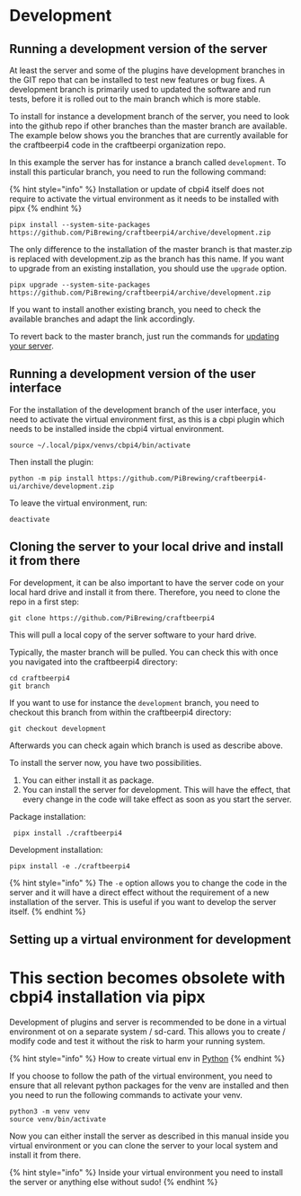 # Development

## Running a development version of the server

At least the server and some of the plugins have development branches in the GIT repo that can be installed to test new features or bug fixes. A development branch is primarily used to updated the software and run tests, before it is rolled out to the main branch which is more stable.

To install for instance a development branch of the server, you need to look into the github repo if other branches than the master branch are available. The example below shows you the branches that are currently available for the craftbeerpi4 code in the craftbeerpi organization repo.


In this example the server has for instance a branch called `development`. To install this particular branch, you need to run the following command:

{% hint style="info" %} 
Installation or update of cbpi4 itself does not require to activate the virtual environment as it needs to be installed with pipx
{% endhint %}

```
pipx install --system-site-packages https://github.com/PiBrewing/craftbeerpi4/archive/development.zip
```

The only difference to the installation of the master branch is that master.zip is replaced with development.zip as the branch has this name. If you want to upgrade from an existing installation, you should use the `upgrade` option.

```
pipx upgrade --system-site-packages https://github.com/PiBrewing/craftbeerpi4/archive/development.zip
```

If you want to install another existing branch, you need to check the available branches and adapt the link accordingly.

To revert back to the master branch, just run the commands for [updating your server](../server-installation.md#updating-the-server).

## Running a development version of the user interface

For the installation of the development branch of the user interface, you need to activate the virtual environment first, as this is a cbpi plugin which needs to be installed inside the cbpi4 virtual environment. 

```
source ~/.local/pipx/venvs/cbpi4/bin/activate
```

Then install the plugin:

```
python -m pip install https://github.com/PiBrewing/craftbeerpi4-ui/archive/development.zip
```

To leave the virtual environment, run:

```
deactivate
```


## Cloning the server to your local drive and install it from there

For development, it can be also important to have the server code on your local hard drive and install it from there. Therefore, you need to clone the repo in a first step:

```
git clone https://github.com/PiBrewing/craftbeerpi4
```

This will pull a local copy of the server software to your hard drive.

Typically, the master branch will be pulled. You can check this with once you navigated into the craftbeerpi4 directory:

```
cd craftbeerpi4
git branch
```

If you want to use for instance the `development` branch, you need to checkout this branch from within the craftbeerpi4 directory:

```
git checkout development
```

Afterwards you can check again which branch is used as describe above.

To install the server now, you have two possibilities. 

1. You can either install it as package.
2. You can install the server for development. This will have the effect, that every change in the code will take effect as soon as you start the server.


Package installation:

```
 pipx install ./craftbeerpi4
```

Development installation:

```
pipx install -e ./craftbeerpi4
```
{% hint style="info" %}
The `-e` option allows you to change the code in the server and it will have a direct effect without the requirement of a new installation of the server. This is useful if you want to develop the server itself.
{% endhint %}

## Setting up a virtual environment for development&#x20;

# This section becomes obsolete with cbpi4 installation via pipx

Development of plugins and server is recommended to be done in a virtual environment ot on a separate system / sd-card. This allows you to create / modify code and test it without the risk to harm your running system.

{% hint style="info" %} 
How to create virtual env in [Python](https://docs.python.org/3/tutorial/venv.html)
{% endhint %}

If you choose to follow the path of the virtual environment, you need to ensure that all relevant python packages for the venv are installed and then you need to run the following commands to activate your venv.

```
python3 -m venv venv
source venv/bin/activate
```

Now you can either install the server as described in this manual inside you virtual environment or you can clone the server to your local system and install it from there.

{% hint style="info" %} 
Inside your virtual environment you need to  install the server or anything else without sudo!
{% endhint %}

